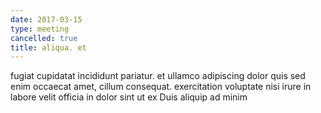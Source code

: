 ```yaml
---
date: 2017-03-15
type: meeting
cancelled: true
title: aliqua. et
---
```

fugiat cupidatat incididunt pariatur. et ullamco adipiscing dolor quis sed enim occaecat amet, cillum consequat. exercitation voluptate nisi irure in labore velit officia in dolor sint ut ex Duis aliquip ad minim